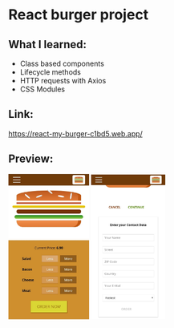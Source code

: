 # React burger project

## What I learned:
- Class based components
- Lifecycle methods
- HTTP requests with Axios
- CSS Modules

## Link:
https://react-my-burger-c1bd5.web.app/

## Preview:
<!--![test image](https://github.com/sergiornelas/react-burger-project/blob/main/burger1.jpeg) <!-- .element height="50%" width="50%" -->

<p float="left">
  <img src="https://github.com/sergiornelas/react-burger-project/blob/main/burger1.jpeg" width="32%" height="32%">
  <img src="https://github.com/sergiornelas/react-burger-project/blob/main/burger2.jpeg" width="29.25%" height="29.25%">
</p>
